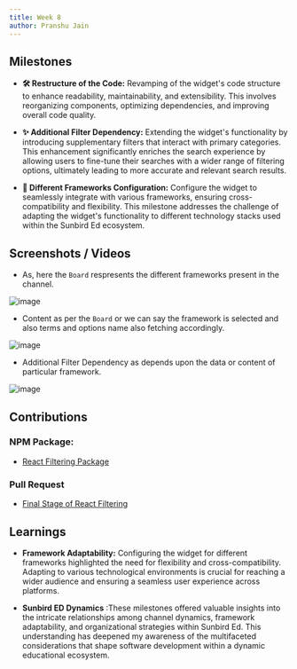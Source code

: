 ```yaml
---
title: Week 8
author: Pranshu Jain
---
```


## Milestones

- **🛠 Restructure of the Code:** Revamping of the widget's code structure to enhance readability, maintainability, and extensibility. This involves reorganizing components, optimizing dependencies, and improving overall code quality.

- **✨ Additional Filter Dependency:** Extending the widget's functionality by introducing supplementary filters that interact with primary categories. This enhancement significantly enriches the search experience by allowing users to fine-tune their searches with a wider range of filtering options, ultimately leading to more accurate and relevant search results.

- **🔀 Different Frameworks Configuration:** Configure the widget to seamlessly integrate with various frameworks, ensuring cross-compatibility and flexibility. This milestone addresses the challenge of adapting the widget's functionality to different technology stacks used within the Sunbird Ed ecosystem.

## Screenshots / Videos

- As, here the `Board` respresents the different frameworks present in the channel.

![image](https://github.com/Pranshu321/c4gt-milestones/assets/86917304/c8c870ba-244a-4a5c-bd37-829fe05011d8)

- Content as per the `Board` or we can say the framework is selected and also terms and options name also fetching accordingly.

![image](https://github.com/Pranshu321/c4gt-milestones/assets/86917304/cfa49b32-1e5a-4392-b5d6-5913c1d3983d)

- Additional Filter Dependency as depends upon the data or content of particular framework.

![image](https://github.com/Pranshu321/c4gt-milestones/assets/86917304/e4da3f0c-f9d4-4278-8e3c-4314b66cc67e)

## Contributions

### NPM Package:

- [React Filtering Package](https://www.npmjs.com/package/filtering-package)

### Pull Request

- [Final Stage of React Filtering](https://github.com/komalm/searchwidget/pull/6)

## Learnings

- **Framework Adaptability:** Configuring the widget for different frameworks highlighted the need for flexibility and cross-compatibility. Adapting to various technological environments is crucial for reaching a wider audience and ensuring a seamless user experience across platforms.

- **Sunbird ED Dynamics** :These milestones offered valuable insights into the intricate relationships among channel dynamics, framework adaptability, and organizational strategies within Sunbird Ed. This understanding has deepened my awareness of the multifaceted considerations that shape software development within a dynamic educational ecosystem.
